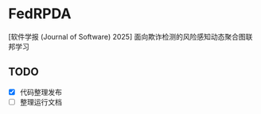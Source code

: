 # FedRPDA
[软件学报 (Journal of Software) 2025] 面向欺诈检测的风险感知动态聚合图联邦学习

## TODO

- [x] 代码整理发布
- [ ] 整理运行文档
